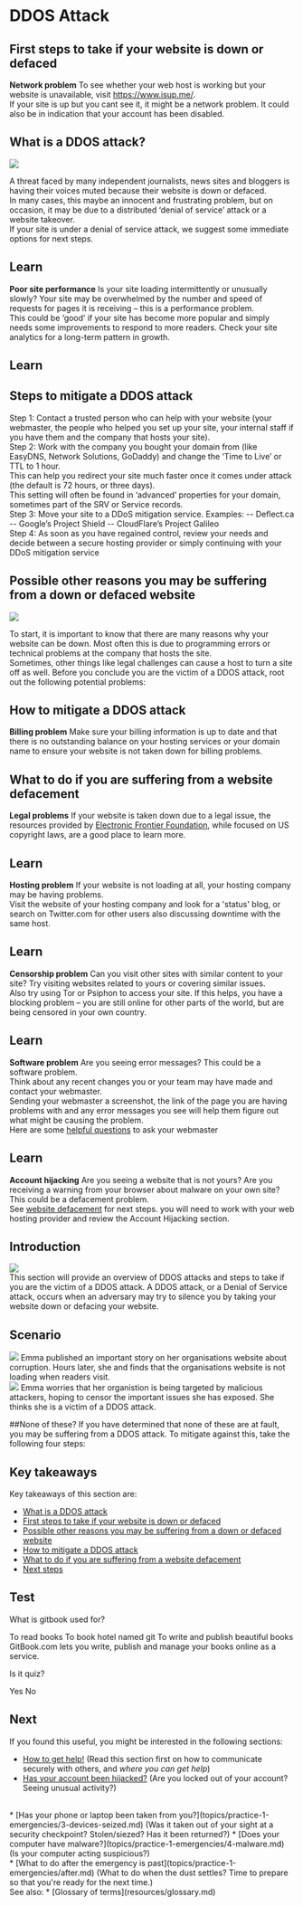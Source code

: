 # DDOS Attack
## First steps to take if your website is down or defaced
**Network problem**
To see whether your web host is working but your website is unavailable, visit https://www.isup.me/.
<br>
If your site is up but you cant see it, it might be a network problem. It could also be in indication that your account has been disabled.

## What is a DDOS attack?
![](recap.png)

A threat faced by many independent journalists, news sites and bloggers is having their voices muted because their website is down or defaced.
<br>
In many cases, this maybe an innocent and frustrating problem, but on occasion, it may be due to a distributed ‘denial of service’ attack or a website takeover.
<br>
If your site is under a denial of service attack, we suggest some immediate options for next steps.


## Learn
**Poor site performance**
Is your site loading intermittently or unusually slowly? Your site may be overwhelmed by the number and speed of requests for pages it is receiving – this is a performance problem.
<br>
This could be ‘good’ if your site has become more popular and simply needs some improvements to respond to more readers. Check your site analytics for a long-term pattern in growth.

## Learn
## Steps to mitigate a DDOS attack
Step 1: Contact a trusted person who can help with your website (your webmaster, the people who helped you set up your site, your internal staff if you have them and the company that hosts your site).
<br>
Step 2: Work with the company you bought your domain from (like EasyDNS, Network Solutions, GoDaddy) and change the ‘Time to Live’ or TTL to 1 hour.
<br>
This can help you redirect your site much faster once it comes under attack (the default is 72 hours, or three days).
<br>
This setting will often be found in ‘advanced’ properties for your domain, sometimes part of the SRV or Service records.
<br>
Step 3: Move your site to a DDoS mitigation service.  Examples:
-- Deflect.ca
-- Google’s Project Shield
-- CloudFlare’s Project Galileo
<br>
Step 4: As soon as you have regained control, review your needs and decide between a secure hosting provider or simply continuing with your DDoS mitigation service

## Possible other reasons you may be suffering from a down or defaced website
![](recap.png)

To start, it is important to know that there are many reasons why your website can be down. Most often this is due to programming errors or technical problems at the company that hosts the site.
<br>
Sometimes, other things like legal challenges can cause a host to turn a site off as well. Before you conclude you are the victim of a DDOS attack, root out the following potential problems:

## How to mitigate a DDOS attack
**Billing problem**
Make sure your billing information is up to date and that there is no outstanding balance on your hosting services or your domain name to ensure your website is not taken down for billing problems.

## What to do if you are suffering from a website defacement
**Legal problems**
If your website is taken down due to a legal issue, the resources provided by [Electronic Frontier Foundation](https://ssd.eff.org/), while focused on US copyright laws, are a good place to learn more.

## Learn
**Hosting problem**
If your website is not loading at all, your hosting company may be having problems.
<br>
Visit the website of your hosting company and look for a 'status' blog, or search on Twitter.com for other users also discussing downtime with the same host.

## Learn
**Censorship problem**
Can you visit other sites with similar content to your site? Try visiting websites related to yours or covering similar issues.
<br>
Also try using Tor or Psiphon to access your site. If this helps, you have a blocking problem – you are still online for other parts of the world, but are being censored in your own country.

## Learn
**Software problem**
Are you seeing error messages? This could be a software problem.
<br>
Think about any recent changes you or your team may have made and contact your webmaster.
<br>
Sending your webmaster a screenshot, the link of the page you are having problems with and any error messages you see will help them figure out what might be causing the problem.
<br>
Here are some [helpful questions]() to ask your webmaster


## Learn
**Account hijacking**
Are you seeing a website that is not yours? Are you receiving a warning from your browser about malware on your own site? This could be a defacement problem.
<br>
See [website defacement]() for next steps. you will need to work with your web hosting provider and review the Account Hijacking section.

## Introduction
![](unit.png)
<br>
This section will provide an overview of DDOS attacks and steps to take if you are the victim of a DDOS attack. A DDOS attack, or a Denial of Service attack, occurs when an adversary may try to silence you by taking your website down or defacing your website.

## Scenario
![](scenario.png)
Emma published an important story on her organisations website about corruption. Hours later, she and finds that the organisations website is not loading when readers visit.
<br>
![](scenario.png)
Emma worries that her organistion is being targeted by malicious attackers, hoping to censor the important issues she has exposed. She thinks she is a victim of a DDOS attack.



##None of these?
If you have determined that none of these are at fault, you may be suffering from a DDOS attack. To mitigate against this, take the following four steps:

## Key takeaways
Key takeaways of this section are:
- [What is a DDOS attack](en/topics/practice-1-emergencies/5-ddos/3-1-learn.md)
- [First steps to take if your website is down or defaced](en/topics/practice-1-emergencies/5-ddos/3-3-learn.md)
- [Possible other reasons you may be suffering from a down or defaced website](en/topics/practice-1-emergencies/5-ddos/3-2-learn.md)
- [How to mitigate a DDOS attack](en/topics/practice-1-emergencies/5-ddos/3-4-learn.md)
- [What to do if you are suffering from a website defacement](en/topics/practice-1-emergencies/5-ddos/3-5-learn.md)
- [Next steps](en/topics/practice-1-emergencies/5-ddos/5-next.md)


## Test
<quiz name="Gitbook Quiz">
    <question multiple>
        <p>What is gitbook used for?</p>
        <answer correct>To read books</answer>
        <answer>To book hotel named git</answer>
        <answer correct>To write and publish beautiful books</answer>
        <explanation>GitBook.com lets you write, publish and manage your books online as a service.</explanation>
    </question>
    <question>
        <p>Is it quiz?</p>
        <answer correct>Yes</answer>
        <answer>No</answer>
    </question>
</quiz>

## Next
If you found this useful, you might be interested in the following sections:
 * [How to get help!](topics/practice-1-emergencies/1-seeking-help) (Read this section first on how to communicate securely with others, and *where you can get help*)
 * [Has your account been hijacked?](topics/practice-1-emergencies/2-account-hijacked) (Are you locked out of your account? Seeing unusual activity?)
 <br>
 * [Has your phone or laptop been taken from you?](topics/practice-1-emergencies/3-devices-seized.md) (Was it taken out of your sight at a security checkpoint? Stolen/siezed? Has it been returned?)
 * [Does your computer have malware?](topics/practice-1-emergencies/4-malware.md) (Is your computer acting suspicious?)
<br>
 * [What to do after the emergency is past](topics/practice-1-emergencies/after.md) (What to do when the dust settles? Time to prepare so that you're ready for the next time.)
<br>
See also:
 * [Glossary of terms](resources/glossary.md)

